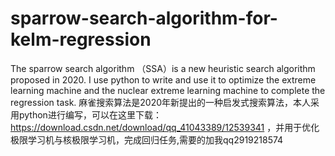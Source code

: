 # sparrow-search-algorithm-for-kelm-regression

The sparrow search algorithm （SSA）is a new heuristic search algorithm proposed in 2020. I use python to write and use it to optimize the extreme learning machine and the nuclear extreme learning machine to complete the regression task.
麻雀搜索算法是2020年新提出的一种启发式搜索算法，本人采用python进行编写，可以在这里下载：https://download.csdn.net/download/qq_41043389/12539341
，并用于优化极限学习机与核极限学习机，完成回归任务,需要的加我qq2919218574
